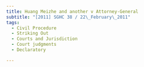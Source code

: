 ```yaml
---
title: Huang Meizhe and another v Attorney-General
subtitle: "[2011] SGHC 38 / 22\_February\_2011"
tags:
  - Civil Procedure
  - Striking Out
  - Courts and Jurisdiction
  - Court judgments
  - Declaratory

---
```


